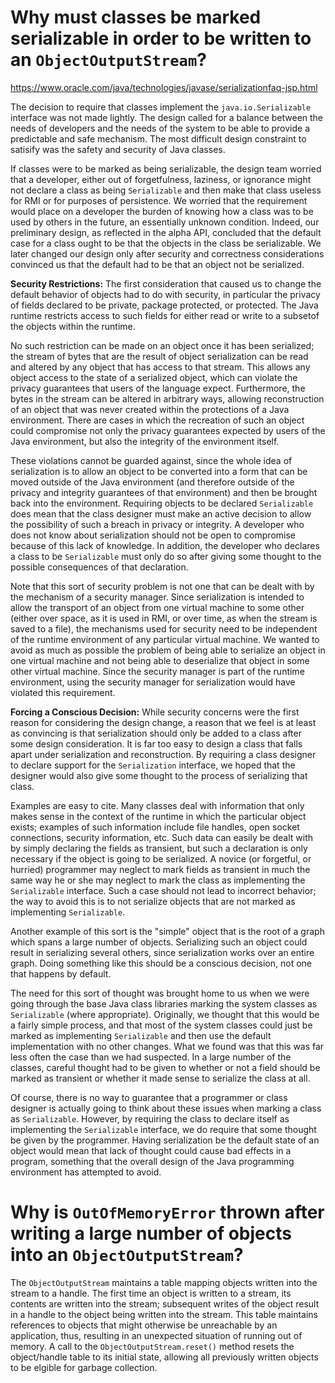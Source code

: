 # Why must classes be marked serializable in order to be written to an `ObjectOutputStream`?

https://www.oracle.com/java/technologies/javase/serializationfaq-jsp.html

The decision to require that classes implement the `java.io.Serializable` interface was not made lightly. The design called for a balance between the needs of developers and the needs of the system to be able to provide a predictable and safe mechanism. The most difficult design constraint to satisify was the safety and security of Java classes.

If classes were to be marked as being serializable, the design team worried that a developer, either out of forgetfulness, laziness, or ignorance might not declare a class as being `Serializable` and then make that class useless for RMI or for purposes of persistence. We worried that the requirement would place on a developer the burden of knowing how a class was to be used by others in the future, an essentially unknown condition. Indeed, our preliminary design, as reflected in the alpha API, concluded that the default case for a class ought to be that the objects in the class be serializable. We later changed our design only after security and correctness considerations convinced us that the default had to be that an object not be serialized.

**Security Restrictions:**
The first consideration that caused us to change the default behavior of objects had to do with security, in particular the privacy of fields declared to be private, package protected, or protected. The Java runtime restricts access to such fields for either read or write to a subsetof the objects within the runtime.

No such restriction can be made on an object once it has been serialized; the stream of bytes that are the result of object serialization can be read and altered by any object that has access to that stream. This allows any object access to the state of a serialized object, which can violate the privacy guarantees that users of the language expect. Furthermore, the bytes in the stream can be altered in arbitrary ways, allowing reconstruction of an object that was never created within the protections of a Java environment. There are cases in which the recreation of such an object could compromise not only the privacy guarantees expected by users of the Java environment, but also the integrity of the environment itself.

These violations cannot be guarded against, since the whole idea of serialization is to allow an object to be converted into a form that can be moved outside of the Java environment (and therefore outside of the privacy and integrity guarantees of that environment) and then be brought back into the environment. Requiring objects to be declared `Serializable` does mean that the class designer must make an active decision to allow the possibility of such a breach in privacy or integrity. A developer who does not know about serialization should not be open to compromise because of this lack of knowledge. In addition, the developer who declares a class to be `Serializable` must only do so after giving some thought to the possible consequences of that declaration.

Note that this sort of security problem is not one that can be dealt with by the mechanism of a security manager. Since serialization is intended to allow the transport of an object from one virtual machine to some other (either over space, as it is used in RMI, or over time, as when the stream is saved to a file), the mechanisms used for security need to be independent of the runtime environment of any particular virtual machine. We wanted to avoid as much as possible the problem of being able to serialize an object in one virtual machine and not being able to deserialize that object in some other virtual machine. Since the security manager is part of the runtime environment, using the security manager for serialization would have violated this requirement.

**Forcing a Conscious Decision:**
While security concerns were the first reason for considering the design change, a reason that we feel is at least as convincing is that serialization should only be added to a class after some design consideration. It is far too easy to design a class that falls apart under serialization and reconstruction. By requiring a class designer to declare support for the `Serialization` interface, we hoped that the designer would also give some thought to the process of serializing that class.

Examples are easy to cite. Many classes deal with information that only makes sense in the context of the runtime in which the particular object exists; examples of such information include file handles, open socket connections, security information, etc. Such data can easily be dealt with by simply declaring the fields as transient, but such a declaration is only necessary if the object is going to be serialized. A novice (or forgetful, or hurried) programmer may neglect to mark fields as transient in much the same way he or she may neglect to mark the class as implementing the `Serializable` interface. Such a case should not lead to incorrect behavior; the way to avoid this is to not serialize objects that are not marked as implementing `Serializable`.

Another example of this sort is the "simple" object that is the root of a graph which spans a large number of objects. Serializing such an object could result in serializing several others, since serialization works over an entire graph. Doing something like this should be a conscious decision, not one that happens by default.

The need for this sort of thought was brought home to us when we were going through the base Java class libraries marking the system classes as `Serializable` (where appropriate). Originally, we thought that this would be a fairly simple process, and that most of the system classes could just be marked as implementing `Serializable` and then use the default implementation with no other changes. What we found was that this was far less often the case than we had suspected. In a large number of the classes, careful thought had to be given to whether or not a field should be marked as transient or whether it made sense to serialize the class at all.

Of course, there is no way to guarantee that a programmer or class designer is actually going to think about these issues when marking a class as `Serializable`. However, by requiring the class to declare itself as implementing the `Serializable` interface, we do require that some thought be given by the programmer. Having serialization be the default state of an object would mean that lack of thought could cause bad effects in a program, something that the overall design of the Java programming environment has attempted to avoid.

# Why is `OutOfMemoryError` thrown after writing a large number of objects into an `ObjectOutputStream`?

The `ObjectOutputStream` maintains a table mapping objects written into the stream to a handle. The first time an object is written to a stream, its contents are written into the stream; subsequent writes of the object result in a handle to the object being written into the stream. This table maintains references to objects that might otherwise be unreachable by an application, thus, resulting in an unexpected situation of running out of memory. A call to the `ObjectOutputStream.reset()` method resets the object/handle table to its initial state, allowing all previously written objects to be elgible for garbage collection.


